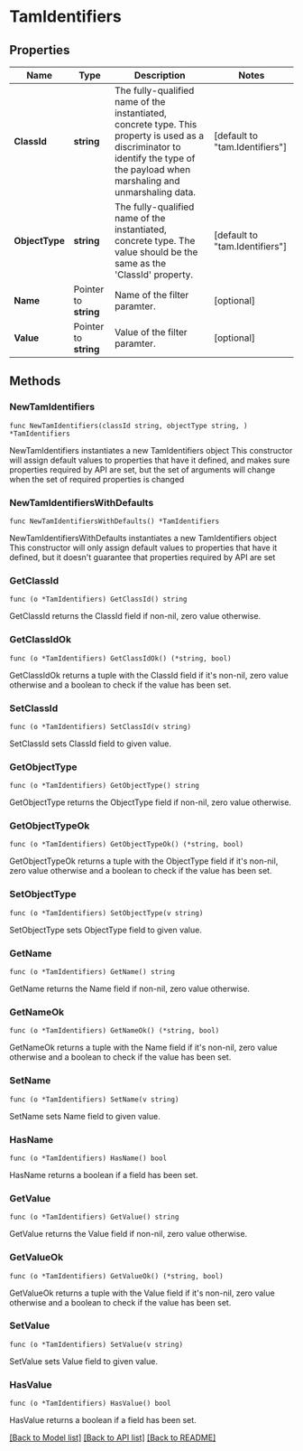 # TamIdentifiers

## Properties

Name | Type | Description | Notes
------------ | ------------- | ------------- | -------------
**ClassId** | **string** | The fully-qualified name of the instantiated, concrete type. This property is used as a discriminator to identify the type of the payload when marshaling and unmarshaling data. | [default to "tam.Identifiers"]
**ObjectType** | **string** | The fully-qualified name of the instantiated, concrete type. The value should be the same as the &#39;ClassId&#39; property. | [default to "tam.Identifiers"]
**Name** | Pointer to **string** | Name of the filter paramter. | [optional] 
**Value** | Pointer to **string** | Value of the filter paramter. | [optional] 

## Methods

### NewTamIdentifiers

`func NewTamIdentifiers(classId string, objectType string, ) *TamIdentifiers`

NewTamIdentifiers instantiates a new TamIdentifiers object
This constructor will assign default values to properties that have it defined,
and makes sure properties required by API are set, but the set of arguments
will change when the set of required properties is changed

### NewTamIdentifiersWithDefaults

`func NewTamIdentifiersWithDefaults() *TamIdentifiers`

NewTamIdentifiersWithDefaults instantiates a new TamIdentifiers object
This constructor will only assign default values to properties that have it defined,
but it doesn't guarantee that properties required by API are set

### GetClassId

`func (o *TamIdentifiers) GetClassId() string`

GetClassId returns the ClassId field if non-nil, zero value otherwise.

### GetClassIdOk

`func (o *TamIdentifiers) GetClassIdOk() (*string, bool)`

GetClassIdOk returns a tuple with the ClassId field if it's non-nil, zero value otherwise
and a boolean to check if the value has been set.

### SetClassId

`func (o *TamIdentifiers) SetClassId(v string)`

SetClassId sets ClassId field to given value.


### GetObjectType

`func (o *TamIdentifiers) GetObjectType() string`

GetObjectType returns the ObjectType field if non-nil, zero value otherwise.

### GetObjectTypeOk

`func (o *TamIdentifiers) GetObjectTypeOk() (*string, bool)`

GetObjectTypeOk returns a tuple with the ObjectType field if it's non-nil, zero value otherwise
and a boolean to check if the value has been set.

### SetObjectType

`func (o *TamIdentifiers) SetObjectType(v string)`

SetObjectType sets ObjectType field to given value.


### GetName

`func (o *TamIdentifiers) GetName() string`

GetName returns the Name field if non-nil, zero value otherwise.

### GetNameOk

`func (o *TamIdentifiers) GetNameOk() (*string, bool)`

GetNameOk returns a tuple with the Name field if it's non-nil, zero value otherwise
and a boolean to check if the value has been set.

### SetName

`func (o *TamIdentifiers) SetName(v string)`

SetName sets Name field to given value.

### HasName

`func (o *TamIdentifiers) HasName() bool`

HasName returns a boolean if a field has been set.

### GetValue

`func (o *TamIdentifiers) GetValue() string`

GetValue returns the Value field if non-nil, zero value otherwise.

### GetValueOk

`func (o *TamIdentifiers) GetValueOk() (*string, bool)`

GetValueOk returns a tuple with the Value field if it's non-nil, zero value otherwise
and a boolean to check if the value has been set.

### SetValue

`func (o *TamIdentifiers) SetValue(v string)`

SetValue sets Value field to given value.

### HasValue

`func (o *TamIdentifiers) HasValue() bool`

HasValue returns a boolean if a field has been set.


[[Back to Model list]](../README.md#documentation-for-models) [[Back to API list]](../README.md#documentation-for-api-endpoints) [[Back to README]](../README.md)


